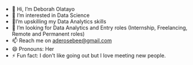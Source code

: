 - 👋 Hi, I’m Deborah Olatayo 
- 👀 I’m interested in Data Science
- 🌱I’m upskilling my Data Analytics skills
- 💞️  I’m looking for Data Analytics and Entry roles (Internship, Freelancing, Remote and Permanent roles)
- 📫 Reach me on aderosebee@gmail.com
- 😄 Pronouns: Her
- ⚡ Fun fact: I don't like going out but I love meeting new people.

<!---
Aderosebee/Aderosebee is a ✨ special ✨ repository because its `README.md` (this file) appears on your GitHub profile.
You can click the Preview link to take a look at your changes.
--->
